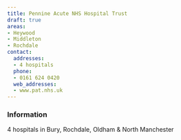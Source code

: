 ```yaml
---
title: Pennine Acute NHS Hospital Trust
draft: true
areas:
- Heywood
- Middleton
- Rochdale
contact:
  addresses:
  - 4 hospitals
  phone:
  - 0161 624 0420
  web_addresses:
  - www.pat.nhs.uk
---
```


### Information
4 hospitals in Bury, Rochdale, Oldham & North Manchester

